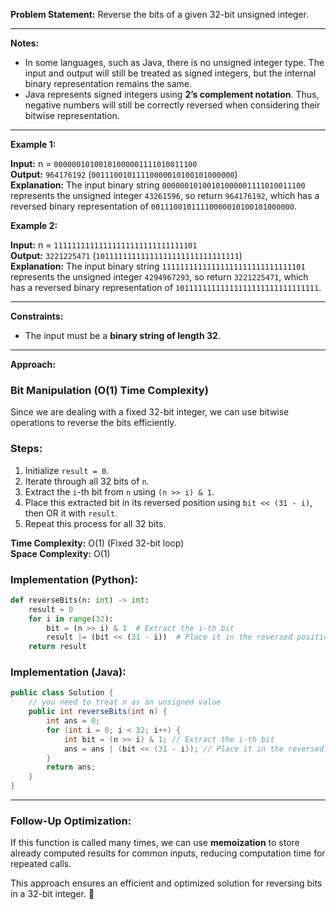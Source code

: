 **Problem Statement:**
Reverse the bits of a given 32-bit unsigned integer.

---

**Notes:**
- In some languages, such as Java, there is no unsigned integer type. The input and output will still be treated as signed integers, but the internal binary representation remains the same.
- Java represents signed integers using **2’s complement notation**. Thus, negative numbers will still be correctly reversed when considering their bitwise representation.

---

**Example 1:**

**Input:** n = `00000010100101000001111010011100`  
**Output:** `964176192` (`00111001011110000010100101000000`)  
**Explanation:** The input binary string `00000010100101000001111010011100` represents the unsigned integer `43261596`, so return `964176192`, which has a reversed binary representation of `00111001011110000010100101000000`.

**Example 2:**

**Input:** n = `11111111111111111111111111111101`  
**Output:** `3221225471` (`10111111111111111111111111111111`)  
**Explanation:** The input binary string `11111111111111111111111111111101` represents the unsigned integer `4294967293`, so return `3221225471`, which has a reversed binary representation of `10111111111111111111111111111111`.

---

**Constraints:**
- The input must be a **binary string of length 32**.

---

**Approach:**

### **Bit Manipulation (O(1) Time Complexity)**
Since we are dealing with a fixed 32-bit integer, we can use bitwise operations to reverse the bits efficiently.

### **Steps:**
1. Initialize `result = 0`.
2. Iterate through all 32 bits of `n`.
3. Extract the `i`-th bit from `n` using `(n >> i) & 1`.
4. Place this extracted bit in its reversed position using `bit << (31 - i)`, then OR it with `result`.
5. Repeat this process for all 32 bits.

**Time Complexity:** O(1) (Fixed 32-bit loop)  
**Space Complexity:** O(1)  

### **Implementation (Python):**

```python
def reverseBits(n: int) -> int:
    result = 0
    for i in range(32):
        bit = (n >> i) & 1  # Extract the i-th bit
        result |= (bit << (31 - i))  # Place it in the reversed position
    return result
```

### **Implementation (Java):**

```java
public class Solution {
    // you need to treat n as an unsigned value
    public int reverseBits(int n) {
        int ans = 0;
        for (int i = 0; i < 32; i++) {
            int bit = (n >> i) & 1; // Extract the i-th bit
            ans = ans | (bit << (31 - i)); // Place it in the reversed position
        }
        return ans;
    }
}
```

---

### **Follow-Up Optimization:**
If this function is called many times, we can use **memoization** to store already computed results for common inputs, reducing computation time for repeated calls.

This approach ensures an efficient and optimized solution for reversing bits in a 32-bit integer. 🚀

